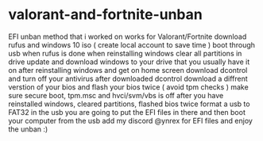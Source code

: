 # valorant-and-fortnite-unban
EFI unban method that i worked on works for Valorant/Fortnite
download rufus and windows 10 iso ( create local account to save time )
boot through usb when rufus is done
when reinstalling windows clear all partitions in drive update and download windows to your drive that you usually have it on
after reinstalling windows and get on home screen download dcontrol and turn off your antivirus
after downloaded dcontrol download a diffrent verstion of your bios and flash your bios twice ( avoid tpm checks )
make sure secure boot, tpm.msc and hvci/svm/vbs is off
after you have reinstalled windows, cleared partitions, flashed bios twice format a usb to FAT32
in the usb you are going to put the EFI files in there and then boot your computer from the usb
add my discord @ynrex for EFI files and enjoy the unban :)
